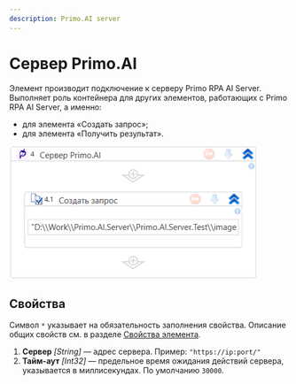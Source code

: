 ```yaml
---
description: Primo.AI server
---
```


# Сервер Primo.AI

Элемент производит подключение к серверу Primo RPA AI Server. Выполняет роль контейнера для других элементов, работающих с Primo RPA AI Server, а именно:
* для элемента «Создать запрос»;
* для элемента «Получить результат».

![](<../../../.gitbook/assets1/windows_items/WFAttachPrimoAIServer.png>)


## Свойства
Символ `*` указывает на обязательность заполнения свойства. Описание общих свойств см. в разделе [Свойства элемента](https://docs.primo-rpa.ru/primo-rpa/primo-studio/process/elements#svoistva-elementa).

1. **Сервер** *[String]* — адрес сервера. Пример: `"https://ip:port/"`
2. **Тайм-аут** *[Int32]* — предельное время ожидания действий сервера, указывается в миллисекундах. По умолчанию `30000`. 
